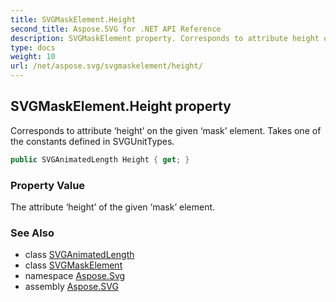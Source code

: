 ```yaml
---
title: SVGMaskElement.Height
second_title: Aspose.SVG for .NET API Reference
description: SVGMaskElement property. Corresponds to attribute height on the given mask element. Takes one of the constants defined in SVGUnitTypes
type: docs
weight: 10
url: /net/aspose.svg/svgmaskelement/height/
---
```

## SVGMaskElement.Height property

Corresponds to attribute ‘height’ on the given ‘mask’ element. Takes one of the constants defined in SVGUnitTypes.

```csharp
public SVGAnimatedLength Height { get; }
```

### Property Value

The attribute ‘height’ of the given ‘mask’ element.

### See Also

* class [SVGAnimatedLength](../../../aspose.svg.datatypes/svganimatedlength/)
* class [SVGMaskElement](../)
* namespace [Aspose.Svg](../../../aspose.svg/)
* assembly [Aspose.SVG](../../../)

